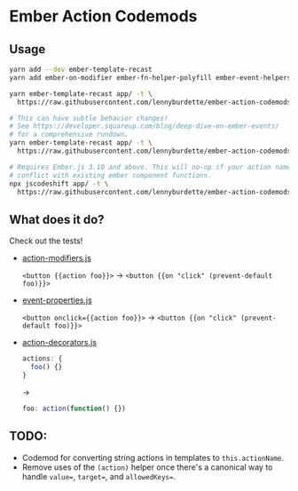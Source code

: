 # Ember Action Codemods

## Usage

```sh
yarn add --dev ember-template-recast
yarn add ember-on-modifier ember-fn-helper-polyfill ember-event-helpers

yarn ember-template-recast app/ -t \
  https://raw.githubusercontent.com/lennyburdette/ember-action-codemods/master/src/action-modifiers.js

# This can have subtle behavior changes!
# See https://developer.squareup.com/blog/deep-dive-on-ember-events/
# for a comprehensive rundown.
yarn ember-template-recast app/ -t \
  https://raw.githubusercontent.com/lennyburdette/ember-action-codemods/master/src/event-properties.js

# Requires Ember.js 3.10 and above. This will no-op if your action names
# conflict with existing ember component functions.
npx jscodeshift app/ -t \
  https://raw.githubusercontent.com/lennyburdette/ember-action-codemods/master/src/action-decorators.js
```

## What does it do?

Check out the tests!

* [action-modifiers.js](src/__tests__/action-modifiers.js)

  `<button {{action foo}}>` → `<button {{on "click" (prevent-default foo)}}>`

* [event-properties.js](src/__tests__/event-properties.js)

  `<button onclick={{action foo}}>` → `<button {{on "click" (prevent-default foo)}}>`

* [action-decorators.js](src/__testfixtures__/action-decorators/)

  ```js
  actions: {
    foo() {}
  }
  ```
  →
  ```js
  foo: action(function() {})
  ```

## TODO:

* Codemod for converting string actions in templates to `this.actionName`.
* Remove uses of the `(action)` helper once there's a canonical way to handle `value=`, `target=`, and `allowedKeys=`.
